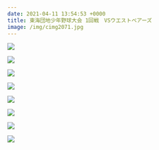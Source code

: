 ```yaml
---
date: 2021-04-11 13:54:53 +0000
title: 東海団地少年野球大会 1回戦　VSウエストベアーズ
image: /img/cimg2071.jpg
---
```

![](/img/cimg2053.jpg)

![](/img/cimg2058.jpg)

![](/img/cimg2056.jpg)

![](/img/cimg2060.jpg)

![](/img/cimg2067.jpg)

![](/img/cimg2066.jpg)

![](/img/cimg2055.jpg)

![](/img/cimg2077.jpg)
